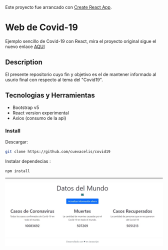 Este proyecto fue arrancado con [Create React App](https://github.com/facebook/create-react-app).

# Web de Covid-19

Ejemplo sencillo de Covid-19 con React, mira el proyecto original sigue el nuevo enlace [AQUI](https://github.com/Covid19-Peru/Covid19-Peru)<br />

## Description

El presente repositorio cuyo fin y objetivo es el de mantener informado al usurio final con respecto al tema del "Covid19".

## Tecnologias y Herramientas

- Bootstrap v5
- React version experimental
- Axios (consumo de la api)

### Install

Descargar:

```bash
git clone https://github.com/cuevacelis/covid19
```

Instalar dependecias :

```bash
npm install
```

---

![Captura](https://raw.githubusercontent.com/cuevacelis/covid19/master/github/Captura.JPG)

